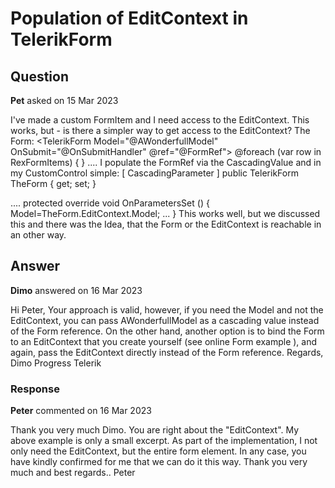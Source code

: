 # Population of EditContext in TelerikForm

## Question

**Pet** asked on 15 Mar 2023

I've made a custom FormItem and I need access to the EditContext. This works, but - is there a simpler way to get access to the EditContext? The Form: <TelerikForm Model="@AWonderfullModel" OnSubmit="@OnSubmitHandler" @ref="@FormRef"> <FormItems> <CascadingValue Name="TheForm" Value="@FormRef"> @foreach (var row in RexFormItems)
{ <DynamicComponent Type="@row.Component" Parameters="@row.Parameter" /> } </CascadingValue> </FormItems>.... </TelerikForm> I populate the FormRef via the CascadingValue and in my CustomControl simple: [ CascadingParameter ] public TelerikForm TheForm { get; set; }

.... protected override void OnParametersSet () {
Model=TheForm.EditContext.Model;
...
} This works well, but we discussed this and there was the Idea, that the Form or the EditContext is reachable in an other way.

## Answer

**Dimo** answered on 16 Mar 2023

Hi Peter, Your approach is valid, however, if you need the Model and not the EditContext, you can pass AWonderfullModel as a cascading value instead of the Form reference. On the other hand, another option is to bind the Form to an EditContext that you create yourself (see online Form example ), and again, pass the EditContext directly instead of the Form reference. Regards, Dimo Progress Telerik

### Response

**Peter** commented on 16 Mar 2023

Thank you very much Dimo. You are right about the "EditContext". My above example is only a small excerpt. As part of the implementation, I not only need the EditContext, but the entire form element. In any case, you have kindly confirmed for me that we can do it this way. Thank you very much and best regards.. Peter
